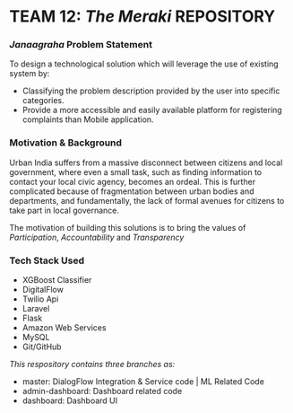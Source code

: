 # TEAM 12: _The Meraki_ REPOSITORY

### _Janaagraha_ Problem Statement

To design a technological solution which will leverage the use of existing system by:
- Classifying the problem description provided by the user into specific categories.
- Provide a more accessible and easily available platform for registering complaints than Mobile application.

### Motivation & Background

Urban India suffers from a massive disconnect between citizens and local government, where even a small task, such as finding information to contact your local civic agency, becomes an ordeal. This is further complicated because of fragmentation between urban bodies and departments, and fundamentally, the lack of formal avenues for citizens to take part in local governance.

The motivation of building this solutions is to bring the values of *Participation*, *Accountability* and *Transparency*
<br>

### Tech Stack Used

- XGBoost Classifier
- DigitalFlow
- Twilio Api
- Laravel
- Flask
- Amazon Web Services
- MySQL
- Git/GitHub

_This respository contains three branches as:_
* master: DialogFlow Integration & Service code | ML Related Code
* admin-dashboard: Dashboard related code
* dashboard: Dashboard UI
